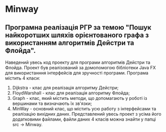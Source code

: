 # Мinway
## Програмна реалізація РГР за темою "Пошук найкоротших шляхів орієнтованого графа з використанням алгоритмів Дейстри та Флойда".
Наведений увесь код проекту для програми алгоритмів Дейстри та Флойда. Проект був реалізований за домопомогою бібліотеки Java FX для використанння інтерфейсів для зручності програми.
Програма містить 4 класи:
1) Dijkstra - клас для реалізація алгоритму Дейстри;
2) FloydWarshall - клас для реалізація алгоритму Флойда;
3) Graph - клас, який містить методи, що допомагають у роботі із вершинами та визначають їх зв'язки;
4) MinWay - основний клас, що містить усю работу з інтерфейсами та реалізацію вихідних даних.
Представлений увесь проект з усіма його додатковими файлами, файли даних 4 класів можна знайти у папці src -> Minway.
